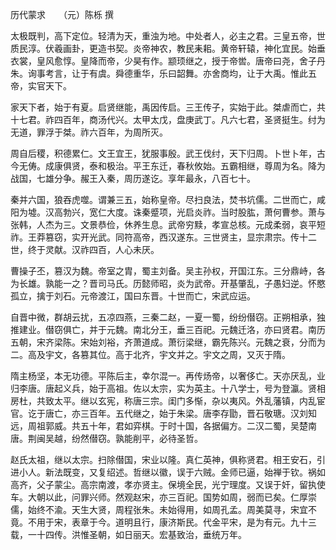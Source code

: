 历代蒙求　　（元）陈栎 撰  

太极既判，高下定位。轻清为天，重浊为地。中处者人，必主之君。三皇五帝，世质民淳。伏羲画卦，更造书契。炎帝神农，教民耒耜。黄帝轩辕，神化宜民。始垂衣裳，皇风愈惇。皇降而帝，少昊有作。颛顼继之，授于帝喾。唐帝曰尧，舍子丹朱。询事考言，让于有虞。舜德重华，乐曰韶舞。亦舍商均，让于大禹。惟此五帝，实官天下。  

家天下者，始于有夏。启贤继能，禹因传启。三王传子，实始于此。桀虐而亡，共十七君。祚四百年，商汤代兴。太甲太戊，盘庚武丁。凡六七君，圣贤挺生。纣为无道，罪浮于桀。祚六百年，为周所灭。  

周自后稷，积德累仁。文王宜王，犹服事殷。武王伐纣，天下归周。卜世卜年，古今无俦。成康俱贤，泰和极治。平王东迁，春秋攸始。五霸相继，尊周为名。降为战国，七雄分争。赧王入秦，周历遂讫。享年最永，八百七十。  

秦并六国，狼吞虎噬。谓兼三五，始称皇帝。尽扫良法，焚书坑儒。二世而亡，咸阳为墟。汉高勃兴，宽仁大度。诛秦蹙项，光启炎祚。当时股肱，萧何曹参。萧与张韩，人杰为三。文景恭俭，休养生息。武帝穷黩，孝宣总核。元成柔弱，哀平短祚。王莽篡窃，实开光武。同符高帝，西汉遂东。三世贤主，显宗肃宗。传十二世，终于灵献。汉祚四百，人心未厌。  

曹操子丕，篡汉为魏。帝室之胄，蜀主刘备。吴主孙权，开国江东。三分鼎峙，各为长雄。孰能一之？晋司马氏。历懿师昭，炎为武帝。开基肇乱，子愚妇逆。怀愍孤立，擒于刘石。元帝渡江，国曰东晋。十世而亡，宋武应运。  

自晋中微，群胡云扰，五凉四燕，三秦二赵，一夏一蜀，纷纷僣窃。正朔相承，独推建业。僣窃俱亡，并于元魏。南北分王，垂三百祀。元魏迁洛，亦曰贤君。南历五朝，宋齐梁陈。宋始刘裕，齐萧道成。萧衍梁继，霸先陈兴。元魏之衰，分而为二。高及宇文，各篡其位。高于北齐，宇文并之。宇文之周，又灭于隋。  

隋主杨坚，本无功德。平陈后主，幸尔混一。再传炀帝，以奢侈亡。天亦厌乱，业归李唐。唐起义兵，始于高祖。佐以太宗，实为英主。十八学士，号为登瀛。贤相房杜，共致太平。继以玄宪，称唐三宗。闺门多惭，杂以夷风。外乱藩镇，内乱宦官。讫于唐亡，亦三百年。五代继之，始于朱梁。唐李存勖，晋石敬瑭。汉刘知远，周祖郭威。共五十年，君如弈棋。于时十国，各据偏方。二汉二蜀，吴楚南唐。荆闽吴越，纷然僣窃。孰能削平，必待圣哲。  

赵氏太祖，继以太宗。扫除僣国，宋业以隆。真仁英神，俱称贤君。相王安石，引进小人。新法既变，又复绍述。哲继以徽，误于六贼。金师已逼，始禅于钦。祸如高齐，父子蒙尘。高宗南渡，孝亦贤主。保境全民，光宁理度。又误于奸，留执使车。大朝以此，问罪兴师。然观赵宋，亦三百祀。国势如周，弱而已矣。仁厚崇儒，始终不渝。天生大贤，周程张朱。未始得用，如周孔孟。周美莫寻，宋宜不竟。不用于宋，表章于今。道明且行，康济斯民。代金平宋，是为有元。九十三载，一十四传。洪惟圣朝，如日丽天。宏基致治，垂统万年。  
